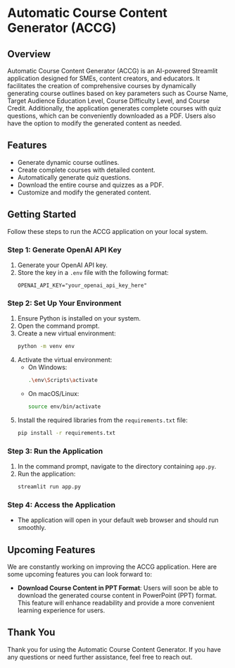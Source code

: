 # Automatic Course Content Generator (ACCG)

## Overview

Automatic Course Content Generator (ACCG) is an AI-powered Streamlit application designed for SMEs, content creators, and educators. It facilitates the creation of comprehensive courses by dynamically generating course outlines based on key parameters such as Course Name, Target Audience Education Level, Course Difficulty Level, and Course Credit. Additionally, the application generates complete courses with quiz questions, which can be conveniently downloaded as a PDF. Users also have the option to modify the generated content as needed.

## Features

- Generate dynamic course outlines.
- Create complete courses with detailed content.
- Automatically generate quiz questions.
- Download the entire course and quizzes as a PDF.
- Customize and modify the generated content.

## Getting Started

Follow these steps to run the ACCG application on your local system.

### Step 1: Generate OpenAI API Key

1. Generate your OpenAI API key.
2. Store the key in a `.env` file with the following format:
   ```
   OPENAI_API_KEY="your_openai_api_key_here"
   ```

### Step 2: Set Up Your Environment

1. Ensure Python is installed on your system.
2. Open the command prompt.
3. Create a new virtual environment:
   ```sh
   python -m venv env
   ```
4. Activate the virtual environment:
   - On Windows:
     ```sh
     .\env\Scripts\activate
     ```
   - On macOS/Linux:
     ```sh
     source env/bin/activate
     ```
5. Install the required libraries from the `requirements.txt` file:
   ```sh
   pip install -r requirements.txt
   ```

### Step 3: Run the Application

1. In the command prompt, navigate to the directory containing `app.py`.
2. Run the application:
   ```sh
   streamlit run app.py
   ```

### Step 4: Access the Application

- The application will open in your default web browser and should run smoothly.

## Upcoming Features

We are constantly working on improving the ACCG application. Here are some upcoming features you can look forward to:

- **Download Course Content in PPT Format**: Users will soon be able to download the generated course content in PowerPoint (PPT) format. This feature will enhance readability and provide a more convenient learning experience for users.

## Thank You

Thank you for using the Automatic Course Content Generator. If you have any questions or need further assistance, feel free to reach out.
